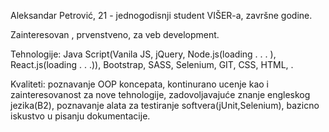 Aleksandar Petrović, 21 - jednogodisnji student  VIŠER-a, završne godine.

Zainteresovan , prvenstveno, za veb development.

Tehnologije: Java Script(Vanila JS, jQuery, Node.js(loading . . . ), React.js(loading . . .)), Bootstrap, SASS, Selenium, GIT, CSS, HTML, .

Kvaliteti: poznavanje OOP koncepata, kontinurano ucenje kao i zainteresovanost za nove tehnologije, zadovoljavajuće znanje engleskog jezika(B2), 
poznavanje alata za testiranje softvera(jUnit,Selenium), bazicno iskustvo u pisanju dokumentacije.



